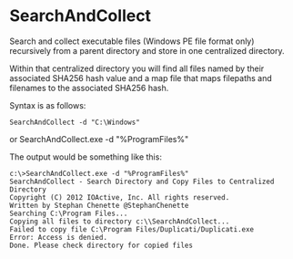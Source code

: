 SearchAndCollect
================

Search and collect executable files (Windows PE file format only) recursively from a parent directory and store in one centralized directory.

Within that centralized directory you will find all files named by their associated SHA256 hash value and a map file that maps filepaths and filenames to the associated SHA256 hash.

Syntax is as follows:

	SearchAndCollect -d "C:\Windows" 
or
	SearchAndCollect.exe -d "%ProgramFiles%"

The output would be something like this:

	c:\>SearchAndCollect.exe -d "%ProgramFiles%"
	SearchAndCollect - Search Directory and Copy Files to Centralized Directory
	Copyright (C) 2012 IOActive, Inc. All rights reserved.
	Written by Stephan Chenette @StephanChenette
	Searching C:\Program Files...
	Copying all files to directory c:\\SearchAndCollect...
	Failed to copy file C:\Program Files/Duplicati/Duplicati.exe
	Error: Access is denied.
	Done. Please check directory for copied files
